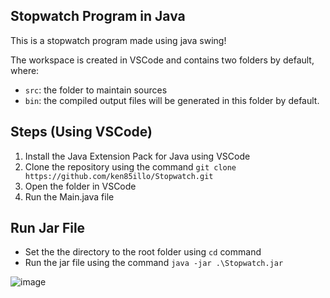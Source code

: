 ## Stopwatch Program in Java
This is a stopwatch program made using java swing!

The workspace is created in VSCode and contains two folders by default, where:

- `src`: the folder to maintain sources
- `bin`: the compiled output files will be generated in this folder by default.

## Steps (Using VSCode)
1. Install the Java Extension Pack for Java using VSCode
2. Clone the repository using the command `git clone https://github.com/ken85illo/Stopwatch.git`
3. Open the folder in VSCode
4. Run the Main.java file

## Run Jar File
- Set the the directory to the root folder using `cd` command
- Run the jar file using the command `java -jar .\Stopwatch.jar`

![image](https://github.com/user-attachments/assets/a535d4e4-b07e-4f14-839c-3d1247d67804)
